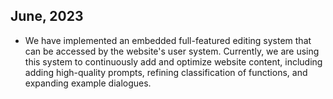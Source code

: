 ## June, 2023

- We have implemented an embedded full-featured editing system that can be accessed by the website's user system. Currently, we are using this system to continuously add and optimize website content, including adding high-quality prompts, refining classification of functions, and expanding example dialogues.